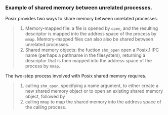### Example of shared memory between unrelated processes.
Posix provides two ways to share memory between unrelated processes.
> 1. Memory-mapped file: a file is opened by `open`, and the resulting descriptor is mapped into the address space of the process by `mmap`. Memory-mapped files can also
also be shared between unrelated processes.<br />
> 2. Shared memory objects: the fuction `shm_open` open a Posix.1 IPC name (perhaps a pathname in the filesystem), returning a descriptor that is then mapped into the address
space of the process by `mmap`.

The two-step process involved with Posix shared memory requires.
> 1. calling `shm_open`, specifying a name argument, to either  create a new shared memory object or to open an existing shared memory object, followed by<br />
> 2. calling `mmap` to map the shared memory into the address space of the calling process.

